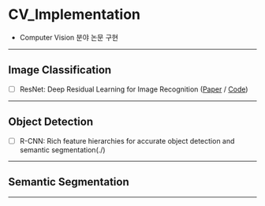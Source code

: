 # CV_Implementation

- Computer Vision 분야 논문 구현
---


## Image Classification
- [ ] ResNet: Deep Residual Learning for Image Recognition ([Paper](https://arxiv.org/abs/1512.03385) / [Code]())
---


## Object Detection
- [ ] R-CNN: Rich feature hierarchies for accurate object detection and semantic segmentation(./)
---


## Semantic Segmentation
---
